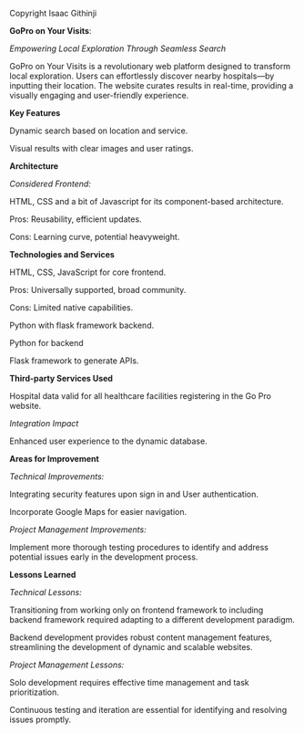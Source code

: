 Copyright Isaac Githinji

**GoPro on Your Visits**: 

_Empowering Local Exploration Through Seamless Search_

GoPro on Your Visits is a revolutionary web platform designed to transform local exploration. Users can effortlessly discover nearby hospitals—by inputting their location. The website curates results in real-time, providing a visually engaging and user-friendly experience.


**Key Features**

Dynamic search based on location and service.

Visual results with clear images and user ratings.


**Architecture**

_Considered Frontend:_

HTML, CSS and a bit of Javascript for its component-based architecture.

Pros: Reusability, efficient updates.

Cons: Learning curve, potential heavyweight.


**Technologies and Services**

HTML, CSS, JavaScript for core frontend.

Pros: Universally supported, broad community.

Cons: Limited native capabilities.

Python with flask framework backend.

Python for backend

Flask framework to generate APIs.


**Third-party Services Used**

Hospital data valid for all healthcare facilities registering in the Go Pro website.

_Integration Impact_

Enhanced user experience to the dynamic database. 


**Areas for Improvement**

_Technical Improvements:_

Integrating security features upon sign in and User authentication.

Incorporate Google Maps for easier navigation.

_Project Management Improvements:_

Implement more thorough testing procedures to identify and address potential issues early in the development process.


**Lessons Learned**

_Technical Lessons:_

Transitioning from working only on frontend framework to including backend framework required adapting to a different development paradigm.

Backend development provides robust content management features, streamlining the development of dynamic and scalable websites.

_Project Management Lessons:_

Solo development requires effective time management and task prioritization.

Continuous testing and iteration are essential for identifying and resolving issues promptly.





